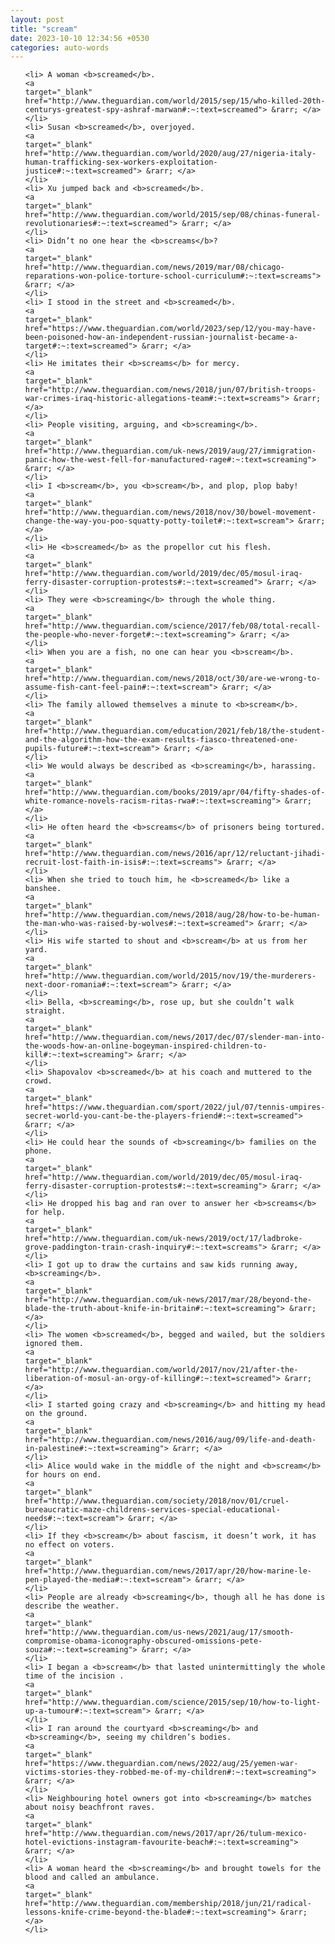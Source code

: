```yaml
---
layout: post
title: "scream"
date: 2023-10-10 12:34:56 +0530
categories: auto-words
---
```

<ol>

    <li> A woman <b>screamed</b>.
    <a 
    target="_blank" 
    href="http://www.theguardian.com/world/2015/sep/15/who-killed-20th-centurys-greatest-spy-ashraf-marwan#:~:text=screamed"> &rarr; </a>
    </li>
    <li> Susan <b>screamed</b>, overjoyed.
    <a 
    target="_blank" 
    href="http://www.theguardian.com/world/2020/aug/27/nigeria-italy-human-trafficking-sex-workers-exploitation-justice#:~:text=screamed"> &rarr; </a>
    </li>
    <li> Xu jumped back and <b>screamed</b>.
    <a 
    target="_blank" 
    href="http://www.theguardian.com/world/2015/sep/08/chinas-funeral-revolutionaries#:~:text=screamed"> &rarr; </a>
    </li>
    <li> Didn’t no one hear the <b>screams</b>?
    <a 
    target="_blank" 
    href="http://www.theguardian.com/news/2019/mar/08/chicago-reparations-won-police-torture-school-curriculum#:~:text=screams"> &rarr; </a>
    </li>
    <li> I stood in the street and <b>screamed</b>.
    <a 
    target="_blank" 
    href="https://www.theguardian.com/world/2023/sep/12/you-may-have-been-poisoned-how-an-independent-russian-journalist-became-a-target#:~:text=screamed"> &rarr; </a>
    </li>
    <li> He imitates their <b>screams</b> for mercy.
    <a 
    target="_blank" 
    href="http://www.theguardian.com/news/2018/jun/07/british-troops-war-crimes-iraq-historic-allegations-team#:~:text=screams"> &rarr; </a>
    </li>
    <li> People visiting, arguing, and <b>screaming</b>.
    <a 
    target="_blank" 
    href="http://www.theguardian.com/uk-news/2019/aug/27/immigration-panic-how-the-west-fell-for-manufactured-rage#:~:text=screaming"> &rarr; </a>
    </li>
    <li> I <b>scream</b>, you <b>scream</b>, and plop, plop baby!
    <a 
    target="_blank" 
    href="http://www.theguardian.com/news/2018/nov/30/bowel-movement-change-the-way-you-poo-squatty-potty-toilet#:~:text=scream"> &rarr; </a>
    </li>
    <li> He <b>screamed</b> as the propellor cut his flesh.
    <a 
    target="_blank" 
    href="http://www.theguardian.com/world/2019/dec/05/mosul-iraq-ferry-disaster-corruption-protests#:~:text=screamed"> &rarr; </a>
    </li>
    <li> They were <b>screaming</b> through the whole thing.
    <a 
    target="_blank" 
    href="http://www.theguardian.com/science/2017/feb/08/total-recall-the-people-who-never-forget#:~:text=screaming"> &rarr; </a>
    </li>
    <li> When you are a fish, no one can hear you <b>scream</b>.
    <a 
    target="_blank" 
    href="http://www.theguardian.com/news/2018/oct/30/are-we-wrong-to-assume-fish-cant-feel-pain#:~:text=scream"> &rarr; </a>
    </li>
    <li> The family allowed themselves a minute to <b>scream</b>.
    <a 
    target="_blank" 
    href="http://www.theguardian.com/education/2021/feb/18/the-student-and-the-algorithm-how-the-exam-results-fiasco-threatened-one-pupils-future#:~:text=scream"> &rarr; </a>
    </li>
    <li> We would always be described as <b>screaming</b>, harassing.
    <a 
    target="_blank" 
    href="http://www.theguardian.com/books/2019/apr/04/fifty-shades-of-white-romance-novels-racism-ritas-rwa#:~:text=screaming"> &rarr; </a>
    </li>
    <li> He often heard the <b>screams</b> of prisoners being tortured.
    <a 
    target="_blank" 
    href="http://www.theguardian.com/news/2016/apr/12/reluctant-jihadi-recruit-lost-faith-in-isis#:~:text=screams"> &rarr; </a>
    </li>
    <li> When she tried to touch him, he <b>screamed</b> like a banshee.
    <a 
    target="_blank" 
    href="http://www.theguardian.com/news/2018/aug/28/how-to-be-human-the-man-who-was-raised-by-wolves#:~:text=screamed"> &rarr; </a>
    </li>
    <li> His wife started to shout and <b>scream</b> at us from her yard.
    <a 
    target="_blank" 
    href="http://www.theguardian.com/world/2015/nov/19/the-murderers-next-door-romania#:~:text=scream"> &rarr; </a>
    </li>
    <li> Bella, <b>screaming</b>, rose up, but she couldn’t walk straight.
    <a 
    target="_blank" 
    href="http://www.theguardian.com/news/2017/dec/07/slender-man-into-the-woods-how-an-online-bogeyman-inspired-children-to-kill#:~:text=screaming"> &rarr; </a>
    </li>
    <li> Shapovalov <b>screamed</b> at his coach and muttered to the crowd.
    <a 
    target="_blank" 
    href="https://www.theguardian.com/sport/2022/jul/07/tennis-umpires-secret-world-you-cant-be-the-players-friend#:~:text=screamed"> &rarr; </a>
    </li>
    <li> He could hear the sounds of <b>screaming</b> families on the phone.
    <a 
    target="_blank" 
    href="http://www.theguardian.com/world/2019/dec/05/mosul-iraq-ferry-disaster-corruption-protests#:~:text=screaming"> &rarr; </a>
    </li>
    <li> He dropped his bag and ran over to answer her <b>screams</b> for help.
    <a 
    target="_blank" 
    href="http://www.theguardian.com/uk-news/2019/oct/17/ladbroke-grove-paddington-train-crash-inquiry#:~:text=screams"> &rarr; </a>
    </li>
    <li> I got up to draw the curtains and saw kids running away, <b>screaming</b>.
    <a 
    target="_blank" 
    href="http://www.theguardian.com/uk-news/2017/mar/28/beyond-the-blade-the-truth-about-knife-in-britain#:~:text=screaming"> &rarr; </a>
    </li>
    <li> The women <b>screamed</b>, begged and wailed, but the soldiers ignored them.
    <a 
    target="_blank" 
    href="http://www.theguardian.com/world/2017/nov/21/after-the-liberation-of-mosul-an-orgy-of-killing#:~:text=screamed"> &rarr; </a>
    </li>
    <li> I started going crazy and <b>screaming</b> and hitting my head on the ground.
    <a 
    target="_blank" 
    href="http://www.theguardian.com/news/2016/aug/09/life-and-death-in-palestine#:~:text=screaming"> &rarr; </a>
    </li>
    <li> Alice would wake in the middle of the night and <b>scream</b> for hours on end.
    <a 
    target="_blank" 
    href="http://www.theguardian.com/society/2018/nov/01/cruel-bureaucratic-maze-childrens-services-special-educational-needs#:~:text=scream"> &rarr; </a>
    </li>
    <li> If they <b>scream</b> about fascism, it doesn’t work, it has no effect on voters.
    <a 
    target="_blank" 
    href="http://www.theguardian.com/news/2017/apr/20/how-marine-le-pen-played-the-media#:~:text=scream"> &rarr; </a>
    </li>
    <li> People are already <b>screaming</b>, though all he has done is describe the weather.
    <a 
    target="_blank" 
    href="http://www.theguardian.com/us-news/2021/aug/17/smooth-compromise-obama-iconography-obscured-omissions-pete-souza#:~:text=screaming"> &rarr; </a>
    </li>
    <li> I began a <b>scream</b> that lasted unintermittingly the whole time of the incision .
    <a 
    target="_blank" 
    href="http://www.theguardian.com/science/2015/sep/10/how-to-light-up-a-tumour#:~:text=scream"> &rarr; </a>
    </li>
    <li> I ran around the courtyard <b>screaming</b> and <b>screaming</b>, seeing my children’s bodies.
    <a 
    target="_blank" 
    href="https://www.theguardian.com/news/2022/aug/25/yemen-war-victims-stories-they-robbed-me-of-my-children#:~:text=screaming"> &rarr; </a>
    </li>
    <li> Neighbouring hotel owners got into <b>screaming</b> matches about noisy beachfront raves.
    <a 
    target="_blank" 
    href="http://www.theguardian.com/news/2017/apr/26/tulum-mexico-hotel-evictions-instagram-favourite-beach#:~:text=screaming"> &rarr; </a>
    </li>
    <li> A woman heard the <b>screaming</b> and brought towels for the blood and called an ambulance.
    <a 
    target="_blank" 
    href="http://www.theguardian.com/membership/2018/jun/21/radical-lessons-knife-crime-beyond-the-blade#:~:text=screaming"> &rarr; </a>
    </li>